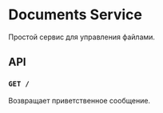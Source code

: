 # Documents Service

Простой сервис для управления файлами.

## API

### `GET /`

Возвращает приветственное сообщение.
